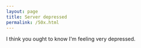 ```yaml
---
layout: page
title: Server depressed
permalink: /50x.html
---
```


I think you ought to know I'm feeling very depressed.

